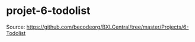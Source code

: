 # projet-6-todolist

Source: https://github.com/becodeorg/BXLCentral/tree/master/Projects/6-Todolist
